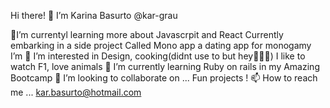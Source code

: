  Hi there! 👋 I’m Karina Basurto
 @kar-grau

📝I’m currentyl learning more about Javascrpit and React
Currently embarking in a side project Called Mono app a dating app for monogamy I’m
👀 I’m interested in Design, cooking(didnt use to but hey👩🏽‍🍳) I like to watch F1, love animals
🌱 I’m currently learning Ruby on rails in my Amazing Bootcamp
💞️ I’m looking to collaborate on ... Fun projects !
📫 How to reach me ... kar.basurto@hotmail.com

<!---
kar-grau/kar-grau is a ✨ special ✨ repository because its `README.md` (this file) appears on your GitHub profile.
You can click the Preview link to take a look at your changes.
--->
